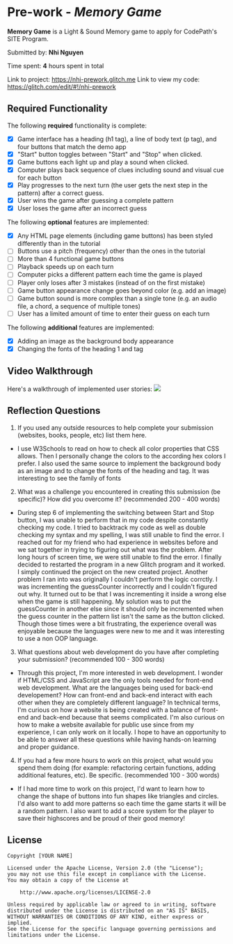 # Pre-work - *Memory Game*

**Memory Game** is a Light & Sound Memory game to apply for CodePath's SITE Program. 

Submitted by: **Nhi Nguyen**

Time spent: **4** hours spent in total

Link to project: https://nhi-prework.glitch.me
Link to view my code: https://glitch.com/edit/#!/nhi-prework

## Required Functionality

The following **required** functionality is complete:

* [x] Game interface has a heading (h1 tag), a line of body text (p tag), and four buttons that match the demo app
* [x] "Start" button toggles between "Start" and "Stop" when clicked. 
* [x] Game buttons each light up and play a sound when clicked. 
* [x] Computer plays back sequence of clues including sound and visual cue for each button
* [x] Play progresses to the next turn (the user gets the next step in the pattern) after a correct guess. 
* [x] User wins the game after guessing a complete pattern
* [x] User loses the game after an incorrect guess

The following **optional** features are implemented:

* [x] Any HTML page elements (including game buttons) has been styled differently than in the tutorial
* [ ] Buttons use a pitch (frequency) other than the ones in the tutorial
* [ ] More than 4 functional game buttons
* [ ] Playback speeds up on each turn
* [ ] Computer picks a different pattern each time the game is played
* [ ] Player only loses after 3 mistakes (instead of on the first mistake)
* [ ] Game button appearance change goes beyond color (e.g. add an image)
* [ ] Game button sound is more complex than a single tone (e.g. an audio file, a chord, a sequence of multiple tones)
* [ ] User has a limited amount of time to enter their guess on each turn

The following **additional** features are implemented:

- [x] Adding an image as the background body appearance
- [x] Changing the fonts of the heading 1 and tag

## Video Walkthrough

Here's a walkthrough of implemented user stories:
<img src="https://cdn.glitch.com/2cbb89e1-11c1-49e8-8882-4e76648b99ec%2F2cbb89e1-11c1-49e8-8882-4e76648b99ec-2021-03-24-10-49-18_LRnbvopf_40YG.gif?v=16166193368960" />


## Reflection Questions
1. If you used any outside resources to help complete your submission (websites, books, people, etc) list them here. 
- I use W3Schools to read on how to check all color properties that CSS allows. Then I personally change the colors to the according hex colors I prefer. 
I also used the same source to implement the background body as an image and to change the fonts of the heading and tag. It was interesting to see the family of fonts

2. What was a challenge you encountered in creating this submission (be specific)? How did you overcome it? (recommended 200 - 400 words) 
- During step 6 of implementing the switching between Start and Stop button, I was unable to perform that in my code despite constantly checking my code. I tried to backtrack
my code as well as double checking my syntax and my spelling, I was still unable to find the error. I reached out for my friend who had experience in websites before and we 
sat together in trying to figuring out what was the problem. After long hours of screen time, we were still unable to find the error. I finally decided to restarted the program
in a new Glitch program and it worked. I simply continued the project on the new created project. Another problem I ran into was originally I couldn't perform the logic corrctly.
I was incrementing the guessCounter incorrectly and I couldn't figured out why. It turned out to be that I was incrementing it inside a wrong else when the game is still happening.
My solution was to put the guessCounter in another else since it should only be incremented when the guess counter in the pattern list isn't the same as the button clicked. Though 
those times were a bit frustrating, the experience overall was enjoyable because the languages were new to me and it was interesting to use a non OOP language.

3. What questions about web development do you have after completing your submission? (recommended 100 - 300 words) 
- Through this project, I'm more interested in web development. I wonder if HTML/CSS and JavaScript are the only tools needed for front-end web development. What are the languages
being used for back-end developement? How can front-end and back-end interact with each other when they are completely different language? In technical terms, I'm curious on how 
a website is being created with a balance of front-end and back-end because that seems complicated. I'm also curious on how to make a website available for public use since from 
my experience, I can only work on it locally. I hope to have an opportunity to be able to answer all these questions while having hands-on learning and proper guidance.

4. If you had a few more hours to work on this project, what would you spend them doing (for example: refactoring certain functions, adding additional features, etc). Be specific. (recommended 100 - 300 words) 
- If I had more time to work on this project, I'd want to learn how to change the shape of buttons into fun shapes like triangles and circles. I'd also want to add more patterns 
so each time the game starts it will be a random pattern. I also want to add a score system for the player to save their highscores and be proud of their good memory!

## License

    Copyright [YOUR NAME]

    Licensed under the Apache License, Version 2.0 (the "License");
    you may not use this file except in compliance with the License.
    You may obtain a copy of the License at

        http://www.apache.org/licenses/LICENSE-2.0

    Unless required by applicable law or agreed to in writing, software
    distributed under the License is distributed on an "AS IS" BASIS,
    WITHOUT WARRANTIES OR CONDITIONS OF ANY KIND, either express or implied.
    See the License for the specific language governing permissions and
    limitations under the License.